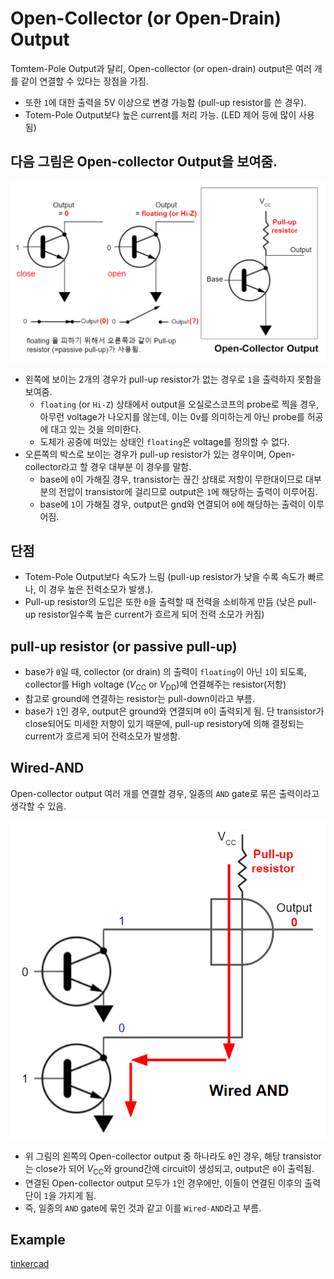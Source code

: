 # Open-Collector (or Open-Drain) Output

Tomtem-Pole Output과 달리, Open-collector (or open-drain) output은 여러 개를 같이 연결할 수 있다는 장점을 가짐.

* 또한 `1`에 대한 출력을 5V 이상으로 변경 가능함 (pull-up resistor를 쓴 경우).
* Totem-Pole Output보다 높은 current를 처리 가능. (LED 제어 등에 많이 사용됨)


## 다음 그림은 Open-collector Output을 보여줌.
![open-collector_output](imgs/open_collector_output_pullup_resistor.png)

* 왼쪽에 보이는 2개의 경우가 pull-up resistor가 없는 경우로 `1`을 출력하지 못함을 보여줌.
    * `floating` (or `Hi-Z`) 상태에서 output을 오실로스코프의 probe로 찍을 경우, 아무런     voltage가 나오지를 않는데, 이는 0v를 의미하는게 아닌 probe를 허공에 대고 있는 것을 의미한다. 
    * 도체가 공중에 떠있는 상태인 `floating`은 voltage를 정의할 수 없다.
* 오른쪽의 박스로 보이는 경우가 pull-up resistor가 있는 경우이며, Open-collector라고 할 경우 대부분 이 경우를 말함.
    * base에 `0`이 가해질 경우, transistor는 끊긴 상태로 저항이 무한대이므로 대부분의 전압이 transistor에 걸리므로 output은 `1`에 해당하는 출력이 이루어짐.
    * base에 `1`이 가해질 경우, output은 gnd와 연결되어 `0`에 해당하는 출력이 이루어짐.


## 단점
* Totem-Pole Output보다 속도가 느림 (pull-up resistor가 낮을 수록 속도가 빠르나, 이 경우 높은 전력소모가 발생.).
* Pull-up resistor의 도입은 또한 `0`을 출력할 때 전력을 소비하게 만듬 (낮은 pull-up resistor일수록 높은 current가 흐르게 되어 전력 소모가 커짐)

## pull-up resistor (or passive pull-up)

* base가 `0`일 때, collector (or drain) 의 출력이 `floating`이 아닌 `1`이 되도록, collector를 High voltage ($V_\text{CC}$ or $V_\text{DD}$)에 연결해주는 resistor(저항)
* 참고로 ground에 연결하는 resistor는 pull-down이라고 부름.
* base가 `1`인 경우, output은 ground와 연결되며 `0`이 출력되게 됨. 단 transistor가 close되어도 미세한 저항이 있기 때문에, pull-up resistory에 의해 결정되는 current가 흐르게 되어 전력소모가 발생함.

## Wired-AND

Open-collector output 여러 개를 연결할 경우, 일종의 `AND` gate로 묶은 출력이라고 생각할 수 있음.

![wired-and](imgs/wired_and_open_collector.png)

* 위 그림의 왼쪽의 Open-collector output 중 하나라도 `0`인 경우, 해당 transistor는 close가 되어 $V_\text{CC}$와 ground간에 circuit이 생성되고, output은 `0`이 출력됨.
* 연결된 Open-collector output 모두가 `1`인 경우에만, 이들이 연결된 이후의 출력단이 `1`을 가지게 됨.
* 즉, 일종의 `AND` gate에 묶인 것과 같고 이를 `Wired-AND`라고 부름.

## Example

[tinkercad](https://www.tinkercad.com/things/0AQ8twrT2TE)